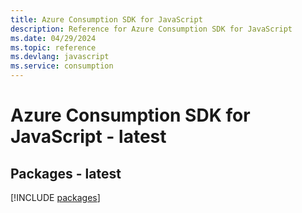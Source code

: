 ```yaml
---
title: Azure Consumption SDK for JavaScript
description: Reference for Azure Consumption SDK for JavaScript
ms.date: 04/29/2024
ms.topic: reference
ms.devlang: javascript
ms.service: consumption
---
```

# Azure Consumption SDK for JavaScript - latest
## Packages - latest
[!INCLUDE [packages](consumption-index.md)]